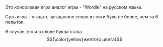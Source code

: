 Это консолевая игра аналог игры  - "Wordle" на русском языке.

Суть игры - угадать загаданное слово из пяти букв не более, чем за 6 попыток.

В случае, если в слове буква стала $${\color{yellow}желтого цвета}$$ 
